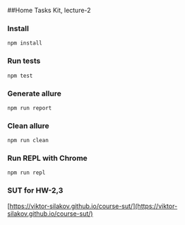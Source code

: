 ##Home Tasks Kit, lecture-2

### Install
`npm install`

### Run tests
`npm test`

### Generate allure
`npm run report`

### Clean allure
`npm run clean`

### Run REPL with Chrome
`npm run repl`

### SUT for HW-2,3
[https://viktor-silakov.github.io/course-sut/](https://viktor-silakov.github.io/course-sut/)
